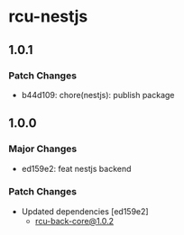 # rcu-nestjs

## 1.0.1

### Patch Changes

- b44d109: chore(nestjs): publish package

## 1.0.0

### Major Changes

- ed159e2: feat nestjs backend

### Patch Changes

- Updated dependencies [ed159e2]
  - rcu-back-core@1.0.2
